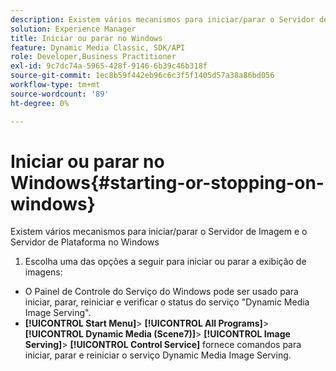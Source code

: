```yaml
---
description: Existem vários mecanismos para iniciar/parar o Servidor de Imagem e o Servidor de Plataforma no Windows
solution: Experience Manager
title: Iniciar ou parar no Windows
feature: Dynamic Media Classic, SDK/API
role: Developer,Business Practitioner
exl-id: 9c7dc74a-5965-428f-9146-6b39c46b318f
source-git-commit: 1ec8b59f442eb96c6c3f5f1405d57a38a86bd056
workflow-type: tm+mt
source-wordcount: '89'
ht-degree: 0%

---
```


# Iniciar ou parar no Windows{#starting-or-stopping-on-windows}

Existem vários mecanismos para iniciar/parar o Servidor de Imagem e o Servidor de Plataforma no Windows

1. Escolha uma das opções a seguir para iniciar ou parar a exibição de imagens:

* O Painel de Controle do Serviço do Windows pode ser usado para iniciar, parar, reiniciar e verificar o status do serviço &quot;Dynamic Media Image Serving&quot;.
* **[!UICONTROL Start Menu]**>  **[!UICONTROL All Programs]**>  **[!UICONTROL Dynamic Media (Scene7)]**>  **[!UICONTROL Image Serving]**>  **[!UICONTROL Control Service]** fornece comandos para iniciar, parar e reiniciar o serviço Dynamic Media Image Serving.
